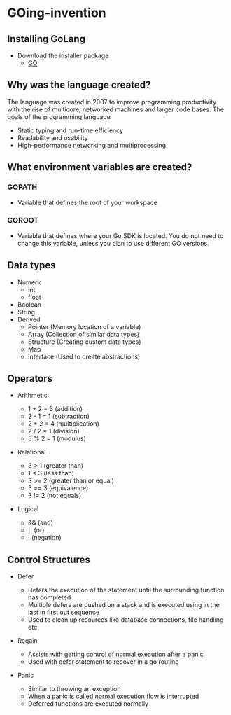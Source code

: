# GOing-invention

## Installing GoLang

* Download the installer package
    * [GO](https://golang.org/)

## Why was the language created?

The language was created in 2007 to improve programming productivity with the rise of multicore, networked machines and
larger code bases. The goals of the programming language

* Static typing and run-time efficiency
* Readability and usability
* High-performance networking and multiprocessing.

## What environment variables are created?

### GOPATH

* Variable that defines the root of your workspace

### GOROOT

* Variable that defines where your Go SDK is located. You do not need to change this variable, unless you plan to use
  different GO versions.

## Data types

* Numeric
    * int
    * float
* Boolean
* String
* Derived
    * Pointer (Memory location of a variable)
    * Array (Collection of similar data types)
    * Structure (Creating custom data types)
    * Map
    * Interface (Used to create abstractions)

## Operators

* Arithmetic
    * 1 + 2 = 3 (addition)
    * 2 - 1 = 1 (subtraction)
    * 2 * 2 = 4 (multiplication)
    * 2 / 2 = 1 (division)
    * 5 % 2 = 1 (modulus)

* Relational
    * 3 > 1 (greater than)
    * 1 < 3 (less than)
    * 3 >= 2 (greater than or equal)
    * 3 == 3 (equivalence)
    * 3 != 2 (not equals)

* Logical
    * && (and)
    * || (or)
    * ! (negation)

## Control Structures

* Defer
    * Defers the execution of the statement until the surrounding function has completed
    * Multiple defers are pushed on a stack and is executed using in the last in first out sequence
    * Used to clean up resources like database connections, file handling etc

* Regain
    * Assists with getting control of normal execution after a panic
    * Used with defer statement to recover in a go routine

* Panic
    * Similar to throwing an exception
    * When a panic is called normal execution flow is interrupted
    * Deferred functions are executed normally 
